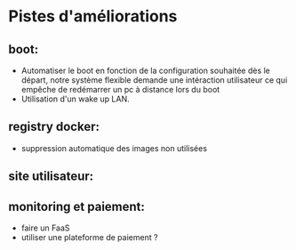 # Pistes d'améliorations

## boot:
- Automatiser le boot en fonction de la configuration souhaitée dès le départ, notre système flexible demande une intéraction utilisateur ce qui empêche de redémarrer un pc à distance lors du boot
- Utilisation d'un wake up LAN.

## registry docker:
- suppression automatique des images non utilisées

## site utilisateur:


## monitoring et paiement:
- faire un FaaS
- utiliser une plateforme de paiement ?